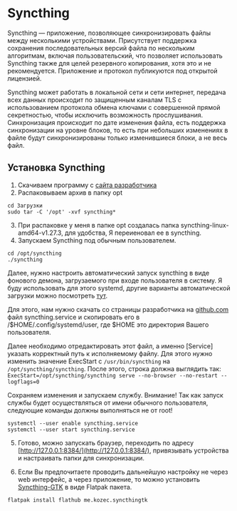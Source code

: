 # Syncthing
Syncthing — приложение, позволяющее синхронизировать файлы между несколькими устройствами. Присутствует поддержка сохранения последовательных версий файла по нескольким алгоритмам, включая пользовательский, что позволяет использовать Syncthing также для целей резервного копирования, хотя это и не рекомендуется. Приложение и протокол публикуются под открытой лицензией.

Syncthing может работать в локальной сети и сети интернет, передача всех данных происходит по защищенным каналам TLS с использованием протокола обмена ключами с совершенной прямой секретностью, чтобы исключить возможность прослушивания. Синхронизация происходит по дате изменения файла, есть поддержка синхронизации на уровне блоков, то есть при небольших изменениях в файле будут синхронизированы только изменившиеся блоки, а не весь файл.

## Установка Syncthing
1. Скачиваем программу с [сайта разработчика](https://syncthing.net/downloads/) 
2. Распаковываем архив в папку opt
```shell
cd Загрузки
sudo tar -C '/opt' -xvf syncthing*
```
3. При распаковке у меня в папке opt создалась папка syncthing-linux-amd64-v1.27.3, для удобства, Я переиеновал ее в syncthing.
4. Запускаем Syncthing под обычным пользователем.
```shell
cd /opt/syncthing
./syncthing
```
Далее, нужно настроить автоматический запуск syncthing в виде фонового демона, загрузаемого при входе пользователя в систему. Я буду использовать для этого systemd, другие варианты автоматической загрузки можно посмотреть [тут](https://docs.syncthing.net/users/autostart.html#linux).

Для этого, нам нужно скачать со страницы разработчика на [github.com](https://github.com/syncthing/syncthing/tree/main/etc/linux-systemd/user) файл syncthing.service и скопировать его в /$HOME/.config/systemd/user, где $HOME это директория Вашего пользователя.

Далее необходимо отредактировать этот файл, а именно [Service] указать корректный путь к исполняемому файлу. Для этого нужно изменить значение ExecStart c `/usr/bin/syncthing` на `/opt/syncthing/syncthing`. После этого, строка должна выглядить так: `ExecStart=/opt/syncthing/syncthing serve --no-browser --no-restart --logflags=0`

Сохраняем изменения и запускаем службу. Внимание! Так как запуск службы будет осуществляться от имени обычного пользователя, следующие команды должны выполняться не от root!

```shell
systemctl --user enable syncthing.service
systemctl --user start syncthing.service
```

5. Готово, можно запускать браузер, переходить по адресу [http://127.0.0.1:8384/](http://127.0.0.1:8384/), привязывать устройства и настраивать папки для синхронизации.

6. Если Вы предпочитаете проводить дальнейшую настройку не через web интерфейс, а через приложение, то можно установить [Syncthing-GTK](https://flathub.org/apps/me.kozec.syncthingtk) в виде Flatpak пакета.

```shell
flatpak install flathub me.kozec.syncthingtk
```


